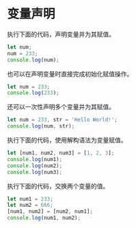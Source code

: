 # 变量声明

执行下面的代码，声明变量并为其赋值。

```javascript
let num;
num = 233;
console.log(num);
```

也可以在声明变量时直接完成初始化赋值操作。

```javascript
let num = 233;
console.log(233);
```

还可以一次性声明多个变量并为其赋值。

```javascript
let num = 233, str = 'Hello World!';
console.log(num, str);
```

执行下面的代码，使用解构语法为变量赋值。

```javascript
let [num1, num2, num3] = [1, 2, 3];
console.log(num1);
console.log(num2);
console.log(num3);
```

执行下面的代码，交换两个变量的值。

```javascript
let num1 = 233;
let num2 = 666;
[num1, num2] = [num2, num1];
console.log(num1, num2);
```

